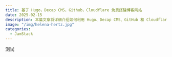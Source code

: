 ```yaml
---
title: 基于 Hugo，Decap CMS，Github，Cloudflare 免费搭建博客网站
date: 2025-02-15
description: 本篇文章将详细介绍如何利用 Hugo、Decap CMS、GitHub 和 Cloudflare 免费搭建一个功能齐全的博客网站。无需任何编程经验，只需按照步骤操作，即可拥有一个快速、安全且易于管理的个人博客。
image: "/img/helena-hertz.jpg"
categories:
  - JamStack
---
```


测试